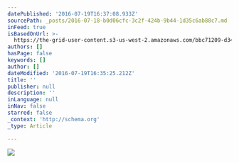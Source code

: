 ```yaml
---
datePublished: '2016-07-19T16:37:08.933Z'
sourcePath: _posts/2016-07-18-b0d06cfc-3c2f-424b-9b44-1d35c6ab88c7.md
inFeed: true
isBasedOnUrl: >-
  https://the-grid-user-content.s3-us-west-2.amazonaws.com/bbc71209-d345-4dd2-a999-96345b827c49.jpg
authors: []
hasPage: false
keywords: []
author: []
dateModified: '2016-07-19T16:35:25.212Z'
title: ''
publisher: null
description: ''
inLanguage: null
inNav: false
starred: false
_context: 'http://schema.org'
_type: Article

---
```

![](https://the-grid-user-content.s3-us-west-2.amazonaws.com/bbc71209-d345-4dd2-a999-96345b827c49.jpg)